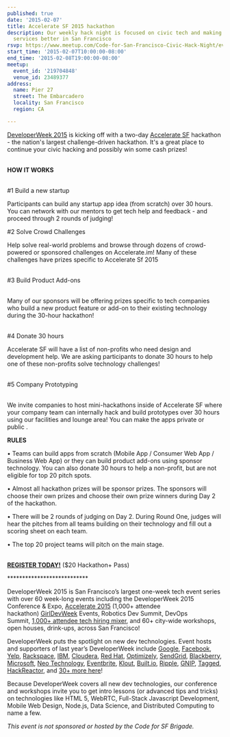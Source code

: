 ```yaml
---
published: true
date: '2015-02-07'
title: Accelerate SF 2015 hackathon
description: Our weekly hack night is focused on civic tech and making government
  services better in San Francisco
rsvp: https://www.meetup.com/Code-for-San-Francisco-Civic-Hack-Night/events/219704848/
start_time: '2015-02-07T10:00:00-08:00'
end_time: '2015-02-08T19:00:00-08:00'
meetup:
  event_id: '219704848'
  venue_id: 23489377
address:
  name: Pier 27
  street: The Embarcadero
  locality: San Francisco
  region: CA

---
```

<!-- imported via scripts/generate-events-from-meetup -->
<p><a href="http://developerweek.com/">DeveloperWeek 2015</a> is kicking off with a two-day <a href="http://developerweek.com/hackathon/">Accelerate SF</a> hackathon - the nation's largest challenge-driven hackathon. It's a great place to continue your civic hacking and possibly win some cash prizes!</p> <p><br/><b>HOW IT WORKS</b></p> <p><br/>#1 Build a new startup</p> <p>Participants can build any startup app idea (from scratch) over 30 hours. You can network with our mentors to get tech help and feedback - and proceed through 2 rounds of judging!</p> <p>#2 Solve Crowd Challenges</p> <p>Help solve real-world problems and browse through dozens of crowd-powered or sponsored challenges on Accelerate.im! Many of these challenges have prizes specific to Accelerate Sf 2015</p> <p><br/>#3 Build Product Add-ons</p> <p><br/>Many of our sponsors will be offering prizes specific to tech companies who build a new product feature or add-on to their existing technology during the 30-hour hackathon!</p> <p><br/>#4 Donate 30 hours</p> <p>Accelerate SF will have a list of non-profits who need design and development help. We are asking participants to donate 30 hours to help one of these non-profits solve technology challenges!</p> <p><br/>#5 Company Prototyping</p> <p><br/>We invite companies to host mini-hackathons inside of Accelerate SF where your company team can internally hack and build prototypes over 30 hours using our facilities and lounge area! You can make the apps private or public .</p> <p><b>RULES</b></p> <p>• Teams can build apps from scratch (Mobile App / Consumer Web App / Business Web App) or they can build product add-ons using sponsor technology. You can also donate 30 hours to help a non-profit, but are not eligible for top 20 pitch spots.</p> <p>• Almost all hackathon prizes will be sponsor prizes. The sponsors will choose their own prizes and choose their own prize winners during Day 2 of the hackathon.</p> <p>• There will be 2 rounds of judging on Day 2. During Round One, judges will hear the pitches from all teams building on their technology and fill out a scoring sheet on each team.</p> <p>• The top 20 project teams will pitch on the main stage.</p> <p><br/><b><a href="http://developerweek.com/register/">REGISTER TODAY!</a></b> ($20 Hackathon+ Pass)</p> <p>***************************</p> <p>DeveloperWeek 2015 is San Francisco’s largest one-week tech event series with over 60 week-long events including the DeveloperWeek 2015 Conference &amp; Expo, <a href="http://developerweek.com/hackathon/">Accelerate 2015</a> (1,000+ attendee hackathon) <a href="http://girldevweek.com/">GirlDevWeek</a> Events, Robotics Dev Summit, DevOps Summit, <a href="http://developerweek.com/hiringmixer/">1,000+ attendee tech hiring mixer</a>, and 60+ city-wide workshops, open houses, drink-ups, across San Francisco!</p> <p>DeveloperWeek puts the spotlight on new dev technologies. Event hosts and supporters of last year’s DeveloperWeek include <a href="http://google.com/">Google</a>, <a href="http://www.facebook.com/">Facebook</a>, <a href="http://www.yelp.com/">Yelp</a>, <a href="http://rackspace.com/">Rackspace</a>, <a href="http://ibm.com/">IBM</a>, <a href="http://cloudera.com/">Cloudera</a>, <a href="http://redhat.com/">Red Hat</a>, <a href="http://optimizely.com/">Optimizely</a>, <a href="http://sendgrid.com/">SendGrid</a>, <a href="http://blackberry.com/">Blackberry</a>, <a href="http://microsoft.com/">Microsoft</a>, <a href="http://neotechnology.com/">Neo Technology</a>, <a href="http://eventbrite.com/">Eventbrite</a>, <a href="http://klout.com/">Klout</a>, <a href="http://built.io/">Built.io</a>, <a href="http://ripple.com/">Ripple</a>, <a href="http://gnip.com/">GNIP</a>, <a href="http://tagged.com/">Tagged</a>, <a href="http://hackreactor.com/">HackReactor</a>, and <a href="http://developerweek.com/2014-sf/sponsors/">30+ more here</a>!</p> <p>Because DeveloperWeek covers all new dev technologies, our conference and workshops invite you to get intro lessons (or advanced tips and tricks) on technologies like HTML 5, WebRTC, Full-Stack Javascript Development, Mobile Web Design, Node.js, Data Science, and Distributed Computing to name a few.</p> <p><i>This event is not sponsored or hosted by the Code for SF Brigade.</i></p> 
